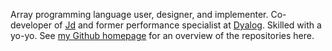 Array programming language user, designer, and implementer.
Co-developer of [Jd](https://code.jsoftware.com/wiki/Jd/Overview) and former performance specialist at [Dyalog](https://aplwiki.com/wiki/Dyalog_Ltd.).
Skilled with a yo-yo.
See [my Github homepage](http://mlochbaum.github.io) for an overview of the repositories here.
